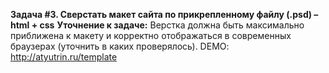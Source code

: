 **Задача #3. Сверстать макет сайта по прикрепленному файлу (.psd) – html + css**
**Уточнение к задаче:** Верстка должна быть максимально приближена к макету и корректно отображаться в современных браузерах (уточнить в каких проверялось).
DEMO: http://atyutrin.ru/template
